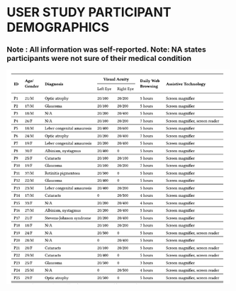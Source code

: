 # USER STUDY PARTICIPANT DEMOGRAPHICS

### Note : All information was self-reported. Note: NA states participants were not sure of their medical condition

![Alt text](Participant_Demographics.png)